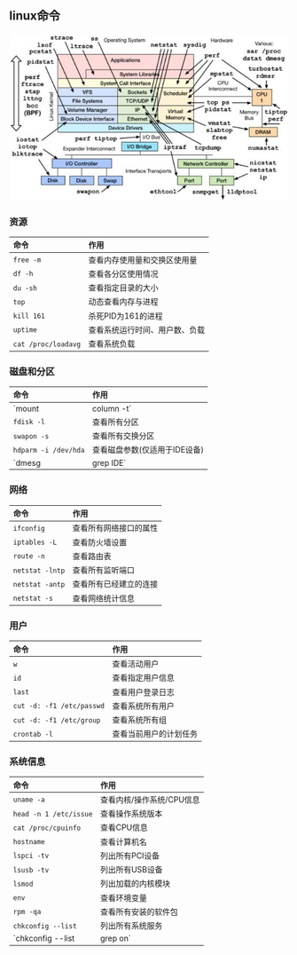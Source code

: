 ## linux命令
![mmexport1568724406740.jpg](https://raw.githubusercontent.com/itisl/Pic_Bed/master/img/mmexport1568724406740.jpg)

### 资源
| 命令                | 作用                           |
| :------------------ | :----------------------------- |
| `free -m`           | 查看内存使用量和交换区使用量   |
| `df -h`             | 查看各分区使用情况             |
| `du -sh`            | 查看指定目录的大小             |
| `top`               | 动态查看内存与进程             |
| `kill 161`          | 杀死PID为161的进程             |
| `uptime`            | 查看系统运行时间、用户数、负载 |
| `cat /proc/loadavg` | 查看系统负载                   |

### 磁盘和分区
| 命令                 | 作用                          |
| :------------------- | :---------------------------- |
| `mount | column -t`  | 查看挂接的分区状态            |
| `fdisk -l`           | 查看所有分区                  |
| `swapon -s`          | 查看所有交换分区              |
| `hdparm -i /dev/hda` | 查看磁盘参数(仅适用于IDE设备) |
| `dmesg | grep IDE`   | 查看启动时IDE设备检测状况     |
### 网络
| 命令            | 作用                   |
| :-------------- | :--------------------- |
| `ifconfig`      | 查看所有网络接口的属性 |
| `iptables -L`   | 查看防火墙设置         |
| `route -n`      | 查看路由表             |
| `netstat -lntp` | 查看所有监听端口       |
| `netstat -antp` | 查看所有已经建立的连接 |
| `netstat -s`    | 查看网络统计信息       |

### 用户
| 命令                      | 作用                   |
| :------------------------ | :--------------------- |
| `w`                       | 查看活动用户           |
| `id`                      | 查看指定用户信息       |
| `last`                    | 查看用户登录日志       |
| `cut -d: -f1 /etc/passwd` | 查看系统所有用户       |
| `cut -d: -f1 /etc/group`  | 查看系统所有组         |
| `crontab -l`              | 查看当前用户的计划任务 |



### 系统信息
| 命令                         | 作用                      |
| :--------------------------- | :------------------------ |
| `uname -a`                   | 查看内核/操作系统/CPU信息 |
| `head -n 1 /etc/issue`       | 查看操作系统版本          |
| `cat /proc/cpuinfo`          | 查看CPU信息               |
| `hostname`                   | 查看计算机名              |
| `lspci -tv`                  | 列出所有PCI设备           |
| `lsusb -tv`                  | 列出所有USB设备           |
| `lsmod`                      | 列出加载的内核模块        |
| `env`                        | 查看环境变量              |
| `rpm -qa`                    | 查看所有安装的软件包      |
| `chkconfig --list`           | 列出所有系统服务          |
| `chkconfig --list | grep on` | 列出所有启动的系统服务    |
